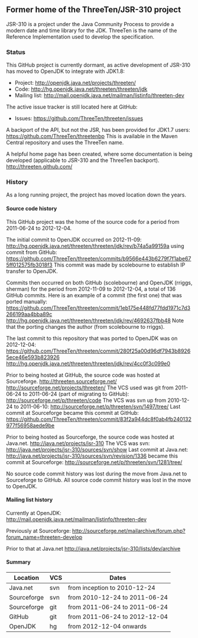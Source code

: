 ## Former home of the ThreeTen/JSR-310 project

JSR-310 is a project under the Java Community Process to provide
a modern date and time library for the JDK. ThreeTen is the name
of the Reference Implementation used to develop the specification.

### Status

This GitHub project is currently dormant, as active development
of JSR-310 has moved to OpenJDK to integrate with JDK1.8:
* Project: http://openjdk.java.net/projects/threeten/
* Code: http://hg.openjdk.java.net/threeten/threeten/jdk
* Mailing list: http://mail.openjdk.java.net/mailman/listinfo/threeten-dev

The active issue tracker is still located here at GitHub:
* Issues: https://github.com/ThreeTen/threeten/issues

A backport of the API, but not the JSR, has been provided for JDK1.7 users:
 https://github.com/ThreeTen/threetenbp
This is available in the Maven Central repository and uses the ThreeTen name.

A helpful home page has been created, where some documentation is being
developed (applicable to JSR-310 and the ThreeTen backport).
 http://threeten.github.com/


### History

As a long running project, the project has moved location down the years.

#### Source code history

This GitHub project was the home of the source code for a period from 2011-06-24 to 2012-12-04.

The initial commit to OpenJDK occurred on 2012-11-09:
 http://hg.openjdk.java.net/threeten/threeten/jdk/rev/b74a5a99159a
using commit from GitHub:
 https://github.com/ThreeTen/threeten/commits/b9566e443b6279f7f1abe675ff012575fb3018f3
This commit was made by scolebourne to establish IP transfer to OpenJDK.

Commits then occurred on both GitHub (scolebourne) and OpenJDK (rriggs, sherman)
for the period from 2012-11-09 to 2012-12-04, a total of 136 GitHub commits.
Here is an example of a commit (the first one) that was ported manually:
 https://github.com/ThreeTen/threeten/commit/1eb175e448fd77fdd1971c7d3266199aa4bba89c
 http://hg.openjdk.java.net/threeten/threeten/jdk/rev/4692637fbb48
Note that the porting changes the author (from scolebourne to rriggs).

The last commit to this repository that was ported to OpenJDK was on 2012-12-04:
 https://github.com/ThreeTen/threeten/commit/280f25a00d96df7943b89265ece46e593b823926
 http://hg.openjdk.java.net/threeten/threeten/jdk/rev/4cc0f3c099e0


Prior to being hosted at GitHub, the source code was hosted at Sourceforge.
 http://threeten.sourceforge.net/
 http://sourceforge.net/projects/threeten/
The VCS used was git from 2011-06-24 to 2011-06-24 (part of migrating to GitHub):
 http://sourceforge.net/p/threeten/code
The VCS was svn up from 2010-12-24 to 2011-06-10:
 http://sourceforge.net/p/threeten/svn/1497/tree/
Last commit at Sourceforge became this commit at GitHub:
 https://github.com/ThreeTen/threeten/commit/83f2a944dc8f0ab4fb240132977f56958aede9be


Prior to being hosted as Sourceforge, the source code was hosted at Java.net.
 http://java.net/projects/jsr-310
The VCS was svn:
 http://java.net/projects/jsr-310/sources/svn/show
Last commit at Java.net:
 http://java.net/projects/jsr-310/sources/svn/revision/1336
became this commit at Sourceforge:
 http://sourceforge.net/p/threeten/svn/1281/tree/

No source code commit history was lost during the move from Java.net to Sourceforge to GitHub.
All source code commit history was lost in the move to OpenJDK.


#### Mailing list history

Currently at OpenJDK:
 http://mail.openjdk.java.net/mailman/listinfo/threeten-dev

Previously at Sourceforge:
 http://sourceforge.net/mailarchive/forum.php?forum_name=threeten-develop

Prior to that at Java.net
 http://java.net/projects/jsr-310/lists/dev/archive


#### Summary
| Location    | VCS | Dates                         |
| ----------- | --- | ----------------------------- |
| Java.net    | svn | from inception  to 2010-12-24 |
| Sourceforge | svn | from 2010-12-24 to 2011-06-24 |
| Sourceforge | git | from 2011-06-24 to 2011-06-24 |
| GitHub      | git | from 2011-06-24 to 2012-12-04 |
| OpenJDK     | hg  | from 2012-12-04 onwards       |


